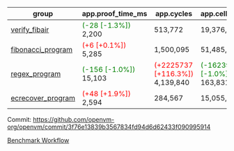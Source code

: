 | group | app.proof_time_ms | app.cycles | app.cells_used | leaf.proof_time_ms | leaf.cycles | leaf.cells_used |
| -- | -- | -- | -- | -- | -- | -- |
| [verify_fibair](https://github.com/openvm-org/openvm/blob/benchmark-results/benchmarks-pr/1298/verify_fibair-3f76e13839b3567834fd94d6d62433f090995914.md) |<span style='color: green'>(-28 [-1.3%])</span> 2,200 |  513,772 |  19,376,241 |- | - | - |
| [fibonacci_program](https://github.com/openvm-org/openvm/blob/benchmark-results/benchmarks-pr/1298/fibonacci-3f76e13839b3567834fd94d6d62433f090995914.md) |<span style='color: red'>(+6 [+0.1%])</span> 5,285 |  1,500,095 |  51,485,080 |- | - | - |
| [regex_program](https://github.com/openvm-org/openvm/blob/benchmark-results/benchmarks-pr/1298/regex-3f76e13839b3567834fd94d6d62433f090995914.md) |<span style='color: green'>(-156 [-1.0%])</span> 15,103 | <span style='color: red'>(+2225737 [+116.3%])</span> 4,139,840 | <span style='color: green'>(-1623938 [-1.0%])</span> 163,831,435 |- | - | - |
| [ecrecover_program](https://github.com/openvm-org/openvm/blob/benchmark-results/benchmarks-pr/1298/ecrecover-3f76e13839b3567834fd94d6d62433f090995914.md) |<span style='color: red'>(+48 [+1.9%])</span> 2,594 |  284,567 |  15,055,723 |- | - | - |


Commit: https://github.com/openvm-org/openvm/commit/3f76e13839b3567834fd94d6d62433f090995914

[Benchmark Workflow](https://github.com/openvm-org/openvm/actions/runs/12978269032)
